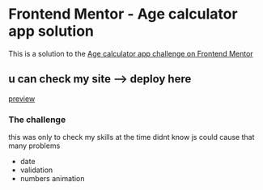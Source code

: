 # Frontend Mentor - Age calculator app solution

This is a solution to the [Age calculator app challenge on Frontend Mentor](https://www.frontendmentor.io/challenges/age-calculator-app-dF9DFFpj-Q)

## u can check my site --> deploy here 
[preview](https://xmavv-age-calculator.netlify.app/)

### The challenge

this was only to check my skills at the time
didnt know js could cause that many problems
- date
- validation
- numbers animation